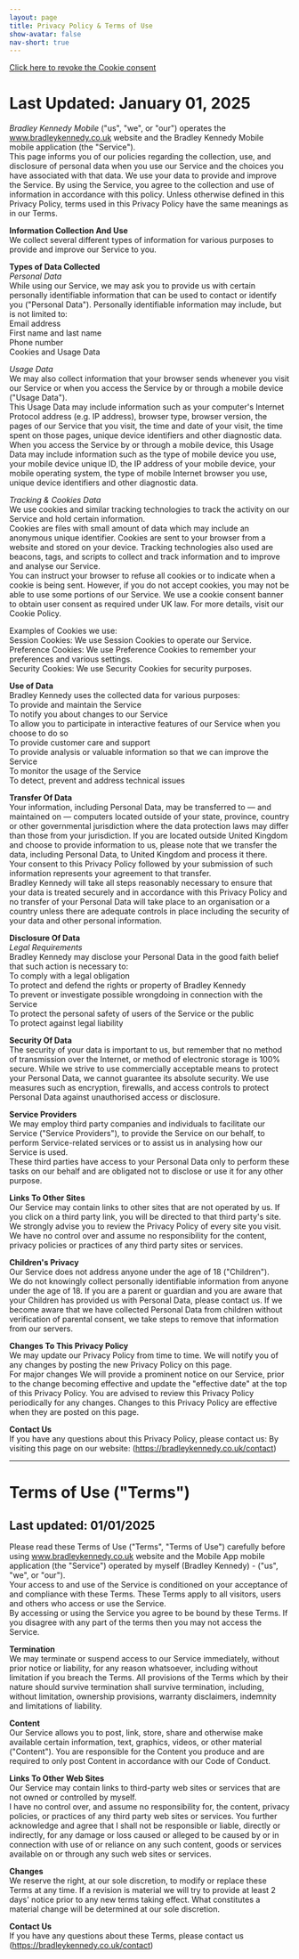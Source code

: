 ```yaml
---
layout: page
title: Privacy Policy & Terms of Use
show-avatar: false
nav-short: true
---
```

<a href="#" onclick="document.cookie='cookiebar=;expires=Thu, 01 Jan 1970 00:00:01 GMT;path=/'; setupCookieBar(); return false;">Click here to revoke the Cookie consent</a>

# Last Updated: January 01, 2025
*Bradley Kennedy Mobile* ("us", "we", or "our") operates the www.bradleykennedy.co.uk website and the Bradley Kennedy Mobile mobile application (the "Service").  
This page informs you of our policies regarding the collection, use, and disclosure of personal data when you use our Service and the choices you have associated with that data.
We use your data to provide and improve the Service. By using the Service, you agree to the collection and use of information in accordance with this policy. Unless otherwise defined in this Privacy Policy, terms used in this Privacy Policy have the same meanings as in our Terms.  

**Information Collection And Use**  
We collect several different types of information for various purposes to provide and improve our Service to you.

**Types of Data Collected**  
*Personal Data*  
While using our Service, we may ask you to provide us with certain personally identifiable information that can be used to contact or identify you ("Personal Data"). Personally identifiable information may include, but is not limited to:  
Email address  
First name and last name  
Phone number  
Cookies and Usage Data  

*Usage Data*  
We may also collect information that your browser sends whenever you visit our Service or when you access the Service by or through a mobile device ("Usage Data").  
This Usage Data may include information such as your computer's Internet Protocol address (e.g. IP address), browser type, browser version, the pages of our Service that you visit, the time and date of your visit, the time spent on those pages, unique device identifiers and other diagnostic data.  
When you access the Service by or through a mobile device, this Usage Data may include information such as the type of mobile device you use, your mobile device unique ID, the IP address of your mobile device, your mobile operating system, the type of mobile Internet browser you use, unique device identifiers and other diagnostic data.  

*Tracking & Cookies Data*  
We use cookies and similar tracking technologies to track the activity on our Service and hold certain information.  
Cookies are files with small amount of data which may include an anonymous unique identifier. Cookies are sent to your browser from a website and stored on your device. Tracking technologies also used are beacons, tags, and scripts to collect and track information and to improve and analyse our Service.  
You can instruct your browser to refuse all cookies or to indicate when a cookie is being sent. However, if you do not accept cookies, you may not be able to use some portions of our Service. We use a cookie consent banner to obtain user consent as required under UK law. For more details, visit our Cookie Policy.  

Examples of Cookies we use:  
Session Cookies: We use Session Cookies to operate our Service.  
Preference Cookies: We use Preference Cookies to remember your preferences and various settings.  
Security Cookies: We use Security Cookies for security purposes.  

**Use of Data**  
Bradley Kennedy uses the collected data for various purposes:  
To provide and maintain the Service   
To notify you about changes to our Service  
To allow you to participate in interactive features of our Service when you choose to do so  
To provide customer care and support  
To provide analysis or valuable information so that we can improve the Service  
To monitor the usage of the Service  
To detect, prevent and address technical issues  

**Transfer Of Data**  
Your information, including Personal Data, may be transferred to — and maintained on — computers located outside of your state, province, country or other governmental jurisdiction where the data protection laws may differ than those from your jurisdiction.
If you are located outside United Kingdom and choose to provide information to us, please note that we transfer the data, including Personal Data, to United Kingdom and process it there.  
Your consent to this Privacy Policy followed by your submission of such information represents your agreement to that transfer.  
Bradley Kennedy will take all steps reasonably necessary to ensure that your data is treated securely and in accordance with this Privacy Policy and no transfer of your Personal Data will take place to an organisation or a country unless there are adequate controls in place including the security of your data and other personal information.  

**Disclosure Of Data**  
*Legal Requirements*  
Bradley Kennedy may disclose your Personal Data in the good faith belief that such action is necessary to:  
To comply with a legal obligation  
To protect and defend the rights or property of Bradley Kennedy  
To prevent or investigate possible wrongdoing in connection with the Service  
To protect the personal safety of users of the Service or the public  
To protect against legal liability  

**Security Of Data**  
The security of your data is important to us, but remember that no method of transmission over the Internet, or method of electronic storage is 100% secure. While we strive to use commercially acceptable means to protect your Personal Data, we cannot guarantee its absolute security. We use measures such as encryption, firewalls, and access controls to protect Personal Data against unauthorised access or disclosure.  

**Service Providers**  
We may employ third party companies and individuals to facilitate our Service ("Service Providers"), to provide the Service on our behalf, to perform Service-related services or to assist us in analysing how our Service is used.  
These third parties have access to your Personal Data only to perform these tasks on our behalf and are obligated not to disclose or use it for any other purpose.  

**Links To Other Sites**  
Our Service may contain links to other sites that are not operated by us. If you click on a third party link, you will be directed to that third party's site. We strongly advise you to review the Privacy Policy of every site you visit.  
We have no control over and assume no responsibility for the content, privacy policies or practices of any third party sites or services.  

**Children's Privacy**  
Our Service does not address anyone under the age of 18 ("Children").  
We do not knowingly collect personally identifiable information from anyone under the age of 18. If you are a parent or guardian and you are aware that your Children has provided us with Personal Data, please contact us. If we become aware that we have collected Personal Data from children without verification of parental consent, we take steps to remove that information from our servers.  

**Changes To This Privacy Policy**  
We may update our Privacy Policy from time to time. We will notify you of any changes by posting the new Privacy Policy on this page.  
For major changes We will provide a prominent notice on our Service, prior to the change becoming effective and update the "effective date" at the top of this Privacy Policy.
You are advised to review this Privacy Policy periodically for any changes. Changes to this Privacy Policy are effective when they are posted on this page.  

**Contact Us**  
If you have any questions about this Privacy Policy, please contact us:
By visiting this page on our website: (<https://bradleykennedy.co.uk/contact>)  

---

# Terms of Use ("Terms")  
## Last updated: 01/01/2025  

Please read these Terms of Use ("Terms", "Terms of Use") carefully before using www.bradleykennedy.co.uk website and the Mobile App mobile application (the "Service") operated by myself (Bradley Kennedy) - ("us", "we", or "our").  
Your access to and use of the Service is conditioned on your acceptance of and compliance with these Terms. These Terms apply to all visitors, users and others who access or use the Service.  
By accessing or using the Service you agree to be bound by these Terms. If you disagree with any part of the terms then you may not access the Service.  

**Termination**  
We may terminate or suspend access to our Service immediately, without prior notice or liability, for any reason whatsoever, including without limitation if you breach the Terms.
All provisions of the Terms which by their nature should survive termination shall survive termination, including, without limitation, ownership provisions, warranty disclaimers, indemnity and limitations of liability.  

**Content**  
Our Service allows you to post, link, store, share and otherwise make available certain information, text, graphics, videos, or other material ("Content"). You are responsible for the Content you produce and are required to only post Content in accordance with our Code of Conduct.  

**Links To Other Web Sites**  
Our Service may contain links to third-party web sites or services that are not owned or controlled by myself.  
I have no control over, and assume no responsibility for, the content, privacy policies, or practices of any third party web sites or services. You further acknowledge and agree that I shall not be responsible or liable, directly or indirectly, for any damage or loss caused or alleged to be caused by or in connection with use of or reliance on any such content, goods or services available on or through any such web sites or services.  

**Changes**  
We reserve the right, at our sole discretion, to modify or replace these Terms at any time. If a revision is material we will try to provide at least 2 days' notice prior to any new terms taking effect. What constitutes a material change will be determined at our sole discretion.  

**Contact Us**  
If you have any questions about these Terms, please contact us (<https://bradleykennedy.co.uk/contact>)  
